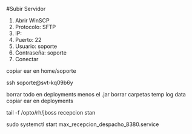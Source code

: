 #Subir Servidor

1. Abrir WinSCP
2. Protocolo: SFTP
3. IP: 
3. Puerto: 22
4. Usuario: soporte
5. Contraseña: soporte
6. Conectar

copiar ear en home/soporte

ssh soporte@svt-kq09b6y

borrar todo en deployments menos el .jar
borrar carpetas temp log data
copiar ear en deployments

tail -f /opto/rh/jboss    recepcion stan

sudo systemctl start max_recepcion_despacho_8380.service